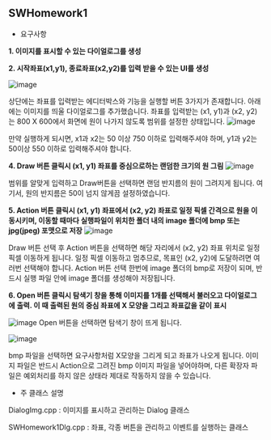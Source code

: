 ## SWHomework1
* 요구사항
  
**1. 이미지를 표시할 수 있는 다이얼로그를 생성**

**2. 시작좌표(x1,y1), 종료좌표(x2,y2)를 입력 받을 수 있는 UI를 생성**

![image](https://github.com/user-attachments/assets/b6a21def-6f75-4f7b-ba81-3334ad82bbbe)

상단에는 좌표를 입력받는 에디터박스와 기능을 실행할 버튼 3가지가 존재합니다. 아래에는 이미지를 띄울 다이얼로그를 추가했습니다. 
좌표를 입력받는 (x1, y1)과 (x2, y2)는 800 X 600에서 화면에 원이 나가지 않도록 범위를 설정한 상태입니다. 
![image](https://github.com/user-attachments/assets/06c00a52-54d5-459e-bf74-2daa4cbf542b)

만약 실행하게 되시면, x1과 x2는 50 이상 750 이하로 입력해주셔야 하며, y1과 y2는 50이상 550 이하로 입력해주셔야 합니다.

**4. Draw 버튼 클릭시 (x1, y1) 좌표를 중심으로하는 랜덤한 크기의 원 그림**
![image](https://github.com/user-attachments/assets/43c1cc11-2fb0-4a58-b25f-aa2548b00dd4)

범위를 알맞게 입력하고 Draw버튼을 선택하면 랜덤 반지름의 원이 그려지게 됩니다. 여기서, 원의 반지름은 50이 넘지 않게끔 설정하였습니다.

**5. Action 버튼 클릭시 (x1, y1) 좌표에서 (x2, y2) 좌표로 일정 픽셀 간격으로 원을 이동시키며, 이동할 때마다 실행파일이 위치한 폴더 내의 image 폴더에 bmp 또는 jpg(jpeg) 포맷으로 저장**
![image](https://github.com/user-attachments/assets/85e9db45-7dfa-4693-90bc-f9976a2eb8c3)

Draw 버튼 선택 후 Action 버튼을 선택하면 해당 자리에서 (x2, y2) 좌표 위치로 일정 픽셀 이동하게 됩니다. 일정 픽셀 이동하고 멈추므로, 목표인 (x2, y2)에 도달하려면 여러번 선택해야 합니다.
Action 버튼 선택 한번에 image 폴더의 bmp로 저장이 되며, 반드시 실행 파일 안에 image 폴더를 생성해야 저장됩니다.

**6. Open 버튼 클릭시 탐색기 창을 통해 이미지를 1개를 선택해서 불러오고 다이얼로그에 출력. 이 때 출력된 원의 중심 좌표에 X 모양을 그리고 좌표값을 같이 표시**

![image](https://github.com/user-attachments/assets/9fb8cca9-2780-4310-a412-15c2bc30ea08)
Open 버튼을 선택하면 탐색기 창이 뜨게 됩니다. 

![image](https://github.com/user-attachments/assets/6939cb69-c183-4020-b8c3-a4374107523a)

bmp 파일을 선택하면 요구사항처럼 X모양을 그리게 되고 좌표가 나오게 됩니다.
이미지 파일은 반드시 Action으로 그려진 bmp 이미지 파일을 넣어야하며, 다른 확장자 파일은 예외처리를 하지 않은 상태라 제대로 작동하지 않을 수 있습니다.

* 주 클래스 설명

DialogImg.cpp : 이미지를 표시하고 관리하는 Dialog 클래스

SWHomework1Dlg.cpp : 좌표, 각종 버튼을 관리하고 이벤트를 실행하는 클래스
